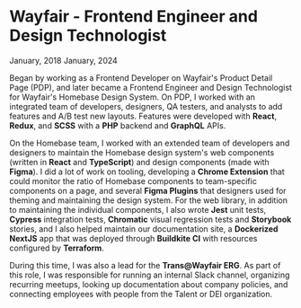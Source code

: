 # Wayfair - Frontend Engineer and Design Technologist

<div class="dates">
  <span>January, 2018</span>
  <span>January, 2024</span>
</div>

Began by working as a Frontend Developer on Wayfair's Product Detail Page (PDP), and later became a Frontend Engineer and Design Technologist for Wayfair's Homebase Design System. On PDP, I worked with an integrated team of developers, designers, QA testers, and analysts to add features and A/B test new layouts. Features were developed with **React**, **Redux**, and **SCSS** with a **PHP** backend and **GraphQL** APIs.

On the Homebase team, I worked with an extended team of developers and designers to maintain the Homebase design system's web components (written in **React** and **TypeScript**) and design components (made with **Figma**). I did a lot of work on tooling, developing a **Chrome Extension** that could monitor the ratio of Homebase components to team-specific components on a page, and several **Figma Plugins** that designers used for theming and maintaining the design system. For the web library, in addition to maintaining the individual components, I also wrote **Jest** unit tests, **Cypress** integration tests, **Chromatic** visual regression tests and **Storybook** stories, and I also helped maintain our documentation site, a **Dockerized** **NextJS** app that was deployed through **Buildkite CI** with resources configured by **Terraform**.

During this time, I was also a lead for the **Trans@Wayfair ERG**. As part of this role, I was responsible for running an internal Slack channel, organizing recurring meetups, looking up documentation about company policies, and connecting employees with people from the Talent or DEI organization.
